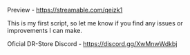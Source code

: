Preview - https://streamable.com/qeizk1

This is my first script, so let me know if you find any issues or improvements I can make.

Oficial DR-Store Discord - https://discord.gg/XwMnwWdkbj

